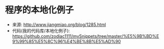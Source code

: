 # 程序的本地化例子

* 来源: http://www.jiangmiao.org/blog/1285.html
* 代码(我的代码库/本地化例子): https://github.com/zodiac1111/mySnippets/tree/master/%E5%9B%BD%E9%99%85%E5%8C%96%E4%BE%8B%E5%AD%90